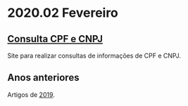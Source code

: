 # 2020.02 Fevereiro

## [Consulta CPF e CNPJ](/conteudo/servico/consulta.cpf.cnpj.md)

Site para realizar consultas de informações de CPF e CNPJ.

## Anos anteriores

Artigos de [2019](/2019/).

